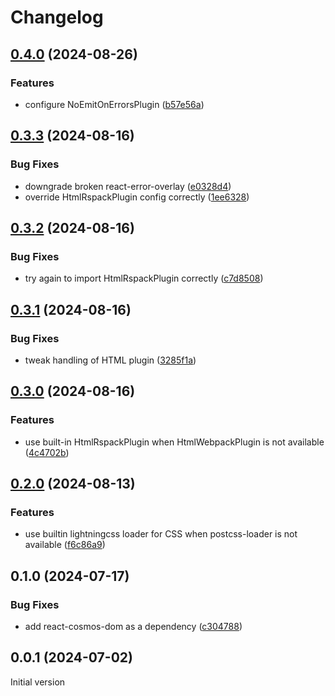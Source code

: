# Changelog

## [0.4.0](https://github.com/birchill/react-cosmos-plugin-rspack/compare/v0.3.3...v0.4.0) (2024-08-26)

### Features

- configure NoEmitOnErrorsPlugin ([b57e56a](https://github.com/birchill/react-cosmos-plugin-rspack/commit/b57e56af0e8effbd3f80286c63c0a621563651c0))

## [0.3.3](https://github.com/birchill/react-cosmos-plugin-rspack/compare/v0.3.2...v0.3.3) (2024-08-16)

### Bug Fixes

- downgrade broken react-error-overlay ([e0328d4](https://github.com/birchill/react-cosmos-plugin-rspack/commit/e0328d4e9ca35a619e7a3e34383a1f2854c4a445))
- override HtmlRspackPlugin config correctly ([1ee6328](https://github.com/birchill/react-cosmos-plugin-rspack/commit/1ee6328cec652d38fd60cac7cac0e534872a7aea))

## [0.3.2](https://github.com/birchill/react-cosmos-plugin-rspack/compare/v0.3.1...v0.3.2) (2024-08-16)

### Bug Fixes

- try again to import HtmlRspackPlugin correctly ([c7d8508](https://github.com/birchill/react-cosmos-plugin-rspack/commit/c7d850844da805f2e81eb5a614d334e51d10029c))

## [0.3.1](https://github.com/birchill/react-cosmos-plugin-rspack/compare/v0.3.0...v0.3.1) (2024-08-16)

### Bug Fixes

- tweak handling of HTML plugin ([3285f1a](https://github.com/birchill/react-cosmos-plugin-rspack/commit/3285f1a03deb46853b743f33082c8d6a04717250))

## [0.3.0](https://github.com/birchill/react-cosmos-plugin-rspack/compare/v0.2.0...v0.3.0) (2024-08-16)

### Features

- use built-in HtmlRspackPlugin when HtmlWebpackPlugin is not available ([4c4702b](https://github.com/birchill/react-cosmos-plugin-rspack/commit/4c4702be517ad16556543e460f19405c9a0d7ce6))

## [0.2.0](https://github.com/birchill/react-cosmos-plugin-rspack/compare/v0.1.0...v0.2.0) (2024-08-13)

### Features

- use builtin lightningcss loader for CSS when postcss-loader is not available ([f6c86a9](https://github.com/birchill/react-cosmos-plugin-rspack/commit/f6c86a9145ccd02a91db65e1fddef93b4b068d5a))

## 0.1.0 (2024-07-17)

### Bug Fixes

- add react-cosmos-dom as a dependency ([c304788](https://github.com/birchill/react-cosmos-plugin-rspack/commit/c304788b23f34ae160680d8177b116818b01786c))

## 0.0.1 (2024-07-02)

Initial version
